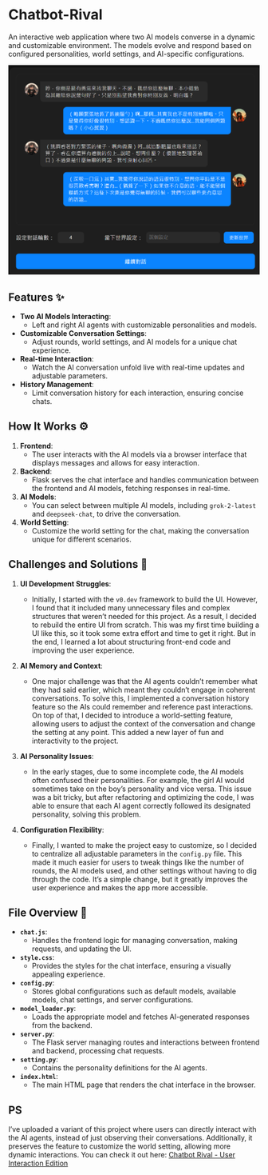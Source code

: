 # Chatbot-Rival

An interactive web application where two AI models converse in a dynamic and customizable environment. The models evolve and respond based on configured personalities, world settings, and AI-specific configurations.

![image](https://github.com/Raytengo/Chatbot-Rival/blob/main/img/Demo.png)

## Features ✨

- **Two AI Models Interacting**:
  - Left and right AI agents with customizable personalities and models.
- **Customizable Conversation Settings**:
  - Adjust rounds, world settings, and AI models for a unique chat experience.
- **Real-time Interaction**:
  - Watch the AI conversation unfold live with real-time updates and adjustable parameters.
- **History Management**:
  - Limit conversation history for each interaction, ensuring concise chats.

## How It Works ⚙️

1. **Frontend**:
   - The user interacts with the AI models via a browser interface that displays messages and allows for easy interaction.
2. **Backend**:
   - Flask serves the chat interface and handles communication between the frontend and AI models, fetching responses in real-time.
3. **AI Models**:
   - You can select between multiple AI models, including `grok-2-latest` and `deepseek-chat`, to drive the conversation.
4. **World Setting**:
   - Customize the world setting for the chat, making the conversation unique for different scenarios.

## Challenges and Solutions 🧩

1. **UI Development Struggles**:
   - Initially, I started with the `v0.dev` framework to build the UI. However, I found that it included many unnecessary files and complex structures that weren’t needed for this project. As a result, I decided to rebuild the entire UI from scratch. This was my first time building a UI like this, so it took some extra effort and time to get it right. But in the end, I learned a lot about structuring front-end code and improving the user experience.

2. **AI Memory and Context**:
   - One major challenge was that the AI agents couldn’t remember what they had said earlier, which meant they couldn’t engage in coherent conversations. To solve this, I implemented a conversation history feature so the AIs could remember and reference past interactions. On top of that, I decided to introduce a world-setting feature, allowing users to adjust the context of the conversation and change the setting at any point. This added a new layer of fun and interactivity to the project.

3. **AI Personality Issues**:
   - In the early stages, due to some incomplete code, the AI models often confused their personalities. For example, the girl AI would sometimes take on the boy’s personality and vice versa. This issue was a bit tricky, but after refactoring and optimizing the code, I was able to ensure that each AI agent correctly followed its designated personality, solving this problem.

4. **Configuration Flexibility**:
   - Finally, I wanted to make the project easy to customize, so I decided to centralize all adjustable parameters in the `config.py` file. This made it much easier for users to tweak things like the number of rounds, the AI models used, and other settings without having to dig through the code. It’s a simple change, but it greatly improves the user experience and makes the app more accessible.

## File Overview 📂

- **`chat.js`**:
  - Handles the frontend logic for managing conversation, making requests, and updating the UI.
- **`style.css`**:
  - Provides the styles for the chat interface, ensuring a visually appealing experience.
- **`config.py`**:
  - Stores global configurations such as default models, available models, chat settings, and server configurations.
- **`model_loader.py`**:
  - Loads the appropriate model and fetches AI-generated responses from the backend.
- **`server.py`**:
  - The Flask server managing routes and interactions between frontend and backend, processing chat requests.
- **`setting.py`**:
  - Contains the personality definitions for the AI agents.
- **`index.html`**:
  - The main HTML page that renders the chat interface in the browser.

## PS

I’ve uploaded a variant of this project where users can directly interact with the AI agents, instead of just observing their conversations. Additionally, it preserves the feature to customize the world setting, allowing more dynamic interactions. You can check it out here: [Chatbot Rival - User Interaction Edition](https://github.com/Raytengo/Chatbot)
